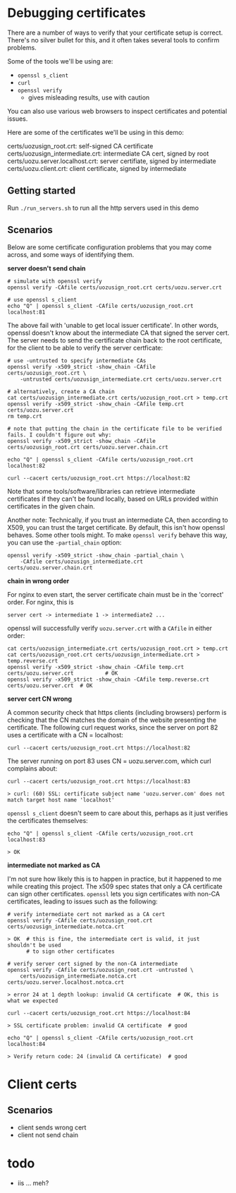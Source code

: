 # Debugging certificates

There are a number of ways to verify that your certificate setup is correct.
There's no silver bullet for this, and it often takes several tools to confirm
problems.

Some of the tools we'll be using are:

- `openssl s_client`
- `curl`
- `openssl verify`
    - gives misleading results, use with caution

You can also use various web browsers to inspect certificates and potential issues.

Here are some of the certificates we'll be using in this demo:

certs/uozusign_root.crt:          self-signed CA certificate
certs/uozusign_intermediate.crt:  intermediate CA cert, signed by root
certs/uozu.server.localhost.crt:  server certifiate, signed by intermediate
certs/uozu.client.crt:            client certificate, signed by intermediate

## Getting started

Run `./run_servers.sh` to run all the http servers used in this demo

## Scenarios

Below are some certificate configuration problems that you may come across,
and some ways of identifying them.

**server doesn't send chain**

    # simulate with openssl verify
    openssl verify -CAfile certs/uozusign_root.crt certs/uozu.server.crt

    # use openssl s_client
    echo "Q" | openssl s_client -CAfile certs/uozusign_root.crt localhost:81

The above fail with 'unable to get local issuer certificate'. In other words, openssl doesn't
know about the intermediate CA that signed the server cert. The server needs to send the
certificate chain back to the root certificate, for the client to be able to verify the
server certficate:

    # use -untrusted to specify intermediate CAs
    openssl verify -x509_strict -show_chain -CAfile certs/uozusign_root.crt \
        -untrusted certs/uozusign_intermediate.crt certs/uozu.server.crt

    # alternatively, create a CA chain
    cat certs/uozusign_intermediate.crt certs/uozusign_root.crt > temp.crt
    openssl verify -x509_strict -show_chain -CAfile temp.crt certs/uozu.server.crt
    rm temp.crt

    # note that putting the chain in the certificate file to be verified fails. I couldn't figure out why:
    openssl verify -x509_strict -show_chain -CAfile certs/uozusign_root.crt certs/uozu.server.chain.crt

    echo "Q" | openssl s_client -CAfile certs/uozusign_root.crt localhost:82

    curl --cacert certs/uozusign_root.crt https://localhost:82

Note that some tools/software/libraries can retrieve intermediate certificates if they can't be
found locally, based on URLs provided within certificates in the given chain.

Another note: Technically, if you trust an intermediate CA, then according to X509, you can trust
the target certificate. By default, this isn't how openssl behaves. Some other tools might.
To make `openssl verify` behave this way, you can use the `-partial_chain` option:

    openssl verify -x509_strict -show_chain -partial_chain \
        -CAfile certs/uozusign_intermediate.crt certs/uozu.server.chain.crt

**chain in wrong order**

For nginx to even start, the server certificate chain must be in the 'correct' order. For nginx,
this is

    server cert -> intermediate 1 -> intermediate2 ...

openssl will successfully verify `uozu.server.crt` with a `CAfile` in either order:

    cat certs/uozusign_intermediate.crt certs/uozusign_root.crt > temp.crt
    cat certs/uozusign_root.crt certs/uozusign_intermediate.crt > temp.reverse.crt
    openssl verify -x509_strict -show_chain -CAfile temp.crt certs/uozu.server.crt          # OK
    openssl verify -x509_strict -show_chain -CAfile temp.reverse.crt certs/uozu.server.crt  # OK

**server cert CN wrong**

A common security check that https clients (including browsers) perform is checking that
the CN matches the domain of the website presenting the certificate. The following curl
request works, since the server on port 82 uses a certificate with a CN = localhost:

    curl --cacert certs/uozusign_root.crt https://localhost:82

The server running on port 83 uses CN = uozu.server.com, which curl complains about:

    curl --cacert certs/uozusign_root.crt https://localhost:83

    > curl: (60) SSL: certificate subject name 'uozu.server.com' does not match target host name 'localhost'

`openssl s_client` doesn't seem to care about this, perhaps as it just verifies the certificates
themselves:

    echo "Q" | openssl s_client -CAfile certs/uozusign_root.crt localhost:83

    > OK

**intermediate not marked as CA**

I'm not sure how likely this is to happen in practice, but it happened to me while
creating this project. The x509 spec states that only a CA certificate can sign other
certificates. `openssl` lets you sign certificates with non-CA certificates, leading
to issues such as the following:

    # verify intermediate cert not marked as a CA cert
    openssl verify -CAfile certs/uozusign_root.crt certs/uozusign_intermediate.notca.crt

    > OK  # this is fine, the intermediate cert is valid, it just shouldn't be used
          # to sign other certificates

    # verify server cert signed by the non-CA intermediate
    openssl verify -CAfile certs/uozusign_root.crt -untrusted \
        certs/uozusign_intermediate.notca.crt certs/uozu.server.localhost.notca.crt

    > error 24 at 1 depth lookup: invalid CA certificate  # OK, this is what we expected

    curl --cacert certs/uozusign_root.crt https://localhost:84

    > SSL certificate problem: invalid CA certificate  # good

    echo "Q" | openssl s_client -CAfile certs/uozusign_root.crt localhost:84

    > Verify return code: 24 (invalid CA certificate)  # good

# Client certs

## Scenarios

- client sends wrong cert
- client not send chain


# todo
- iis ... meh?
